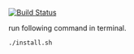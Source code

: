 [![Build Status](https://travis-ci.org/iory/dotfiles.svg?branch=master)](https://travis-ci.org/iory/dotfiles)

run following command in terminal.

```
./install.sh
```
